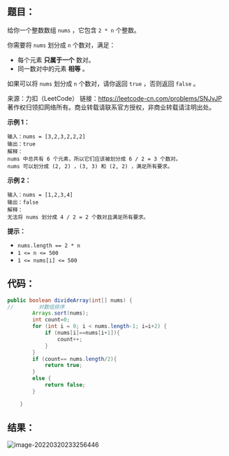 ## 题目：

给你一个整数数组 `nums` ，它包含 `2 * n` 个整数。

你需要将 `nums` 划分成 `n` 个数对，满足：

- 每个元素 **只属于一个** 数对。
- 同一数对中的元素 **相等** 。

如果可以将 `nums` 划分成 `n` 个数对，请你返回 `true` ，否则返回 `false` 。

 

来源：力扣（LeetCode） 链接：https://leetcode-cn.com/problems/SNJvJP 著作权归领扣网络所有。商业转载请联系官方授权，非商业转载请注明出处。

<!--more-->

**示例 1：**

```
输入：nums = [3,2,3,2,2,2]
输出：true
解释：
nums 中总共有 6 个元素，所以它们应该被划分成 6 / 2 = 3 个数对。
nums 可以划分成 (2, 2) ，(3, 3) 和 (2, 2) ，满足所有要求。
```

**示例 2：**

```
输入：nums = [1,2,3,4]
输出：false
解释：
无法将 nums 划分成 4 / 2 = 2 个数对且满足所有要求。
```

**提示：**

- `nums.length == 2 * n`
- `1 <= n <= 500`
- `1 <= nums[i] <= 500`

## 代码：

```java
public boolean divideArray(int[] nums) {
//        对数组排序
        Arrays.sort(nums);
        int count=0;
        for (int i = 0; i < nums.length-1; i=i+2) {
            if (nums[i]==nums[i+1]){
                count++;
            }
        }
        if (count== nums.length/2){
            return true;
        }
        else {
            return false;
        }

    }
```

## 结果：

![image-20220320233256446](https://gitee.com/misteryliu/typora/raw/master/image/image-20220320233256446.png)